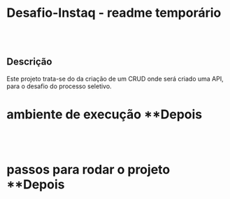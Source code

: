 # Desafio-Instaq - readme temporário
<br><br>
## Descrição
Este projeto  trata-se do  da criação de um CRUD onde será criado uma API, para o desafio do processo seletivo.
<br>

 # ambiente de execução **Depois

<br>
<br>

# passos para rodar o projeto **Depois
 

